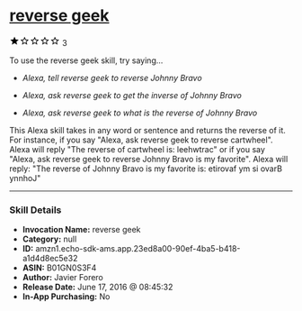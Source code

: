 # [reverse geek](http://alexa.amazon.com/#skills/amzn1.echo-sdk-ams.app.23ed8a00-90ef-4ba5-b418-a1d4d8ec5e32)
![1 stars](../../images/ic_star_black_18dp_1x.png)![1 stars](../../images/ic_star_border_black_18dp_1x.png)![1 stars](../../images/ic_star_border_black_18dp_1x.png)![1 stars](../../images/ic_star_border_black_18dp_1x.png)![1 stars](../../images/ic_star_border_black_18dp_1x.png) 3

To use the reverse geek skill, try saying...

* *Alexa, tell reverse geek to reverse Johnny Bravo*

* *Alexa, ask reverse geek to  get the inverse of Johnny Bravo*

* *Alexa, ask reverse geek to  what is the reverse of Johnny Bravo*

This Alexa skill takes in any word or sentence and returns the reverse of it. For instance, if you say "Alexa, ask reverse geek to reverse cartwheel". Alexa will reply "The reverse of cartwheel is: leehwtrac" or if you say "Alexa, ask reverse geek to reverse Johnny Bravo is  my favorite". Alexa will reply: "The reverse of Johnny Bravo is my favorite is: etirovaf ym si ovarB ynnhoJ"

***

### Skill Details

* **Invocation Name:** reverse geek
* **Category:** null
* **ID:** amzn1.echo-sdk-ams.app.23ed8a00-90ef-4ba5-b418-a1d4d8ec5e32
* **ASIN:** B01GN0S3F4
* **Author:** Javier Forero
* **Release Date:** June 17, 2016 @ 08:45:32
* **In-App Purchasing:** No
